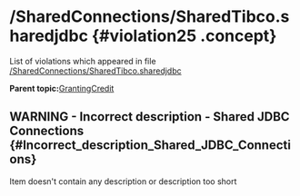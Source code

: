 # /SharedConnections/SharedTibco.sharedjdbc {#violation25 .concept}

List of violations which appeared in file [/SharedConnections/SharedTibco.sharedjdbc](../../../projects/GrantingCredit/SharedConnections/SharedTibco.sharedjdbc.md)

**Parent topic:**[GrantingCredit](../../../../../../modules/demo_Enterprise/dita/qa/projects/GrantingCredit.md)

## WARNING - Incorrect description - Shared JDBC Connections {#Incorrect_description_Shared_JDBC_Connections}

Item doesn't contain any description or description too short

